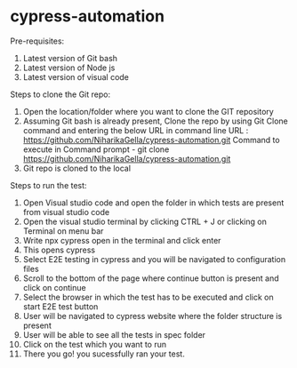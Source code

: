 # cypress-automation

Pre-requisites:
1. Latest version of Git bash
2. Latest version of Node js
3. Latest version of visual code

Steps to clone the Git repo:
1. Open the location/folder where you want to clone the GIT repository
2. Assuming Git bash is already present, Clone the repo by using Git Clone command and entering the below URL in command line
URL : https://github.com/NiharikaGella/cypress-automation.git
Command to execute in Command prompt - git clone https://github.com/NiharikaGella/cypress-automation.git
3. Git repo is cloned to the local

Steps to run the test:
1. Open Visual studio code and open the folder in which tests are present from visual studio code
2. Open the visual studio terminal by clicking CTRL + J or clicking on Terminal on menu bar
3. Write npx cypress open in the terminal and click enter
4. This opens cypress
5. Select E2E testing in cypress and you will be navigated to configuration files
6. Scroll to the bottom of the page where continue button is present and click on continue
7. Select the browser in which the test has to be executed and click on start E2E test button
8. User will be navigated to cypress website where the folder structure is present
9. User will be able to see all the tests in spec folder
10. Click on the test which you want to run
11. There you go! you sucessfully ran your test.
